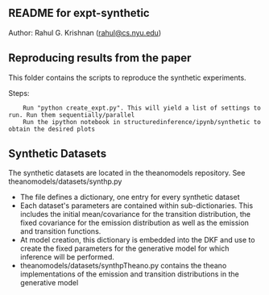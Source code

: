 ## README for expt-synthetic
Author: Rahul G. Krishnan (rahul@cs.nyu.edu)

## Reproducing results from the paper
This folder contains the scripts to reproduce the synthetic experiments. 

Steps:

```
    Run "python create_expt.py". This will yield a list of settings to run. Run them sequentially/parallel 
    Run the ipython notebook in structuredinference/ipynb/synthetic to obtain the desired plots 
```
## Synthetic Datasets

The synthetic datasets are located in the theanomodels repository. See theanomodels/datasets/synthp.py 
* The file defines a dictionary, one entry for every synthetic dataset
* Each dataset's parameters are contained within sub-dictionaries. This includes the initial mean/covariance for the transition distribution, the fixed covariance for the emission distribution as well as the emission and transition functions.
* At model creation, this dictionary is embedded into the DKF and use to create the fixed parameters for the generative model
for which inference will be performed. 
* theanomodels/datasets/synthpTheano.py contains the theano implementations of the emission and transition distributions in the generative model 
